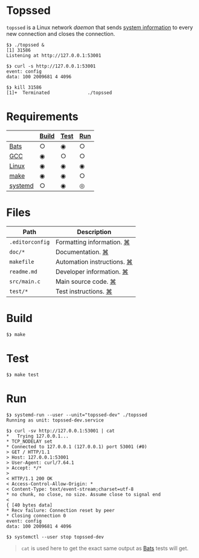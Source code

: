 # Topssed

`topssed` is a Linux network _daemon_ that sends [system information](/doc/data.out.md) to every new connection and closes the connection.

```
$❯ ./topssed &
[1] 31586
Listening at http://127.0.0.1:53001

$❯ curl -s http://127.0.0.1:53001
event: config
data: 100 2009681 4 4096

$❯ kill 31586
[1]+  Terminated              ./topssed
```

# Requirements

&nbsp; | [Build](#Build) | [Test](#Test) | [Run](#Run)
-|-|-|-
[Bats](https://github.com/bats-core/bats-core) | ○ | ◉ | ○
[GCC](https://www.gnu.org/software/gcc/) | ◉ | ○ | ○
[Linux](https://www.kernel.org/) | ◉ | ◉ | ◉
[make](https://www.gnu.org/software/make/) | ◉ | ◉ | ○
[systemd](https://freedesktop.org/wiki/Software/systemd/) | ○ | ◉ | ◎

# Files

Path | Description
-|-
`.editorconfig` | Formatting information. [⌘](https://editorconfig.org/)
`doc/*` | Documentation. [⌘](https://github.github.com/gfm/)
`makefile` | Automation instructions. [⌘](https://www.gnu.org/software/make/manual/make.html)
`readme.md` | Developer information. [⌘](https://github.github.com/gfm/)
`src/main.c` | Main source code. [⌘](https://www.gnu.org/software/gnu-c-manual/gnu-c-manual.html)
`test/*` | Test instructions. [⌘](https://github.com/bats-core/bats-core#writing-tests)

# Build

```
$❯ make
```

# Test

```
$❯ make test
```

# Run

```
$❯ systemd-run --user --unit="topssed-dev" ./topssed
Running as unit: topssed-dev.service

$❯ curl -sv http://127.0.0.1:53001 | cat
*   Trying 127.0.0.1...
* TCP_NODELAY set
* Connected to 127.0.0.1 (127.0.0.1) port 53001 (#0)
> GET / HTTP/1.1
> Host: 127.0.0.1:53001
> User-Agent: curl/7.64.1
> Accept: */*
>
< HTTP/1.1 200 OK
< Access-Control-Allow-Origin: *
< Content-Type: text/event-stream;charset=utf-8
* no chunk, no close, no size. Assume close to signal end
<
{ [40 bytes data]
* Recv failure: Connection reset by peer
* Closing connection 0
event: config
data: 100 2009681 4 4096

$❯ systemctl --user stop topssed-dev
```

> `cat` is used here to get the exact same output as [Bats](https://github.com/bats-core/bats-core) tests will get.
